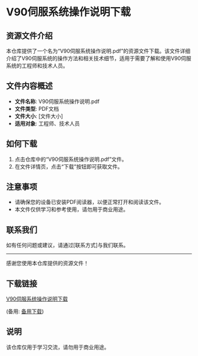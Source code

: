 # V90伺服系统操作说明下载

## 资源文件介绍

本仓库提供了一个名为“V90伺服系统操作说明.pdf”的资源文件下载。该文件详细介绍了V90伺服系统的操作方法和相关技术细节，适用于需要了解和使用V90伺服系统的工程师和技术人员。

## 文件内容概述

- **文件名称**: V90伺服系统操作说明.pdf
- **文件类型**: PDF文档
- **文件大小**: [文件大小]
- **适用对象**: 工程师、技术人员

## 如何下载

1. 点击仓库中的“V90伺服系统操作说明.pdf”文件。
2. 在文件详情页，点击“下载”按钮即可获取文件。

## 注意事项

- 请确保您的设备已安装PDF阅读器，以便正常打开和阅读该文件。
- 本文件仅供学习和参考使用，请勿用于商业用途。

## 联系我们

如有任何问题或建议，请通过[联系方式]与我们联系。

---

感谢您使用本仓库提供的资源文件！

## 下载链接
[V90伺服系统操作说明下载](https://pan.quark.cn/s/bf74a29249c1) 

(备用: [备用下载](https://pan.baidu.com/s/16-y3pI4d53htlWrqDkZ5tQ?pwd=1234))

## 说明

该仓库仅用于学习交流，请勿用于商业用途。
